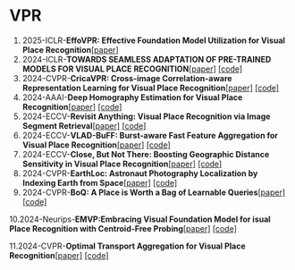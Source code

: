 # VPR
1. 2025-ICLR-**EffoVPR: Effective Foundation Model Utilization for Visual Place Recognition**[[paper]](https://openreview.net/pdf?id=NSpe8QgsCB)
2. 2024-ICLR-**TOWARDS SEAMLESS ADAPTATION OF PRE-TRAINED MODELS FOR VISUAL PLACE RECOGNITION**[[paper]](https://arxiv.org/pdf/2402.14505) [[code]](https://github.com/Lu-Feng/SelaVPR)
3. 2024-CVPR-**CricaVPR: Cross-image Correlation-aware Representation Learning for Visual  Place Recognition**[[paper]](https://arxiv.org/pdf/2402.19231) [[code]](https://github.com/Lu-Feng/CricaVPR)
4. 2024-AAAI-**Deep Homography Estimation for Visual Place Recognition**[[paper]](https://arxiv.org/pdf/2402.16086) [[code]](https://github.com/Lu-Feng/DHE-VPR)
5. 2024-ECCV-**Revisit Anything: Visual Place Recognition via Image Segment Retrieval**[[paper]](https://arxiv.org/pdf/2409.18049) [[code]](https://github.com/AnyLoc/Revisit-Anything)
6. 2024-ECCV-**VLAD-BuFF: Burst-aware Fast Feature Aggregation for Visual Place Recognition**[[paper]](https://arxiv.org/pdf/2409.19293) [[code]](https://github.com/Ahmedest61/VLAD-BuFF)
7. 2024-ECCV-**Close, But Not There: Boosting Geographic Distance Sensitivity in Visual Place Recognition**[[paper]](https://arxiv.org/pdf/2407.02422) [[code]](https://github.com/serizba/cliquemining)
8. 2024-CVPR-**EarthLoc: Astronaut Photography Localization by Indexing Earth from Space**[[paper]](https://openaccess.thecvf.com/content/CVPR2024/papers/Berton_EarthLoc_Astronaut_Photography_Localization_by_Indexing_Earth_from_Space_CVPR_2024_paper.pdf) [[code]](https://github.com/gmberton/EarthLoc)
9. 2024-CVPR-**BoQ: A Place is Worth a Bag of Learnable Queries**[[paper]](https://openaccess.thecvf.com/content/CVPR2024/papers/Ali-bey_BoQ_A_Place_is_Worth_a_Bag_of_Learnable_Queries_CVPR_2024_paper.pdf) [[code]](https://github.com/amaralibey/Bag-of-Queries)

10.2024-Neurips-**EMVP:Embracing Visual Foundation Model for isual Place Recognition with Centroid-Free Probing**[[paper]](https://openreview.net/pdf?id=V6w7keoTqn) [[code]](https://github.com/vincentqqb/EMVP)

11.2024-CVPR-**Optimal Transport Aggregation for Visual Place Recognition**[[paper]](https://arxiv.org/pdf/2311.15937) [[code]](https://github.com/serizba/salad)
